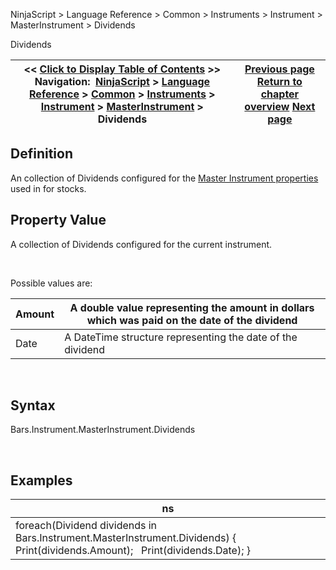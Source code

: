 ﻿


NinjaScript \> Language Reference \> Common \> Instruments \> Instrument \> MasterInstrument \> Dividends






















Dividends







| \<\< [Click to Display Table of Contents](dividends.md) \>\> **Navigation:**     [NinjaScript](ninjascript-1.md) \> [Language Reference](language_reference_wip-1.md) \> [Common](common-1.md) \> [Instruments](instruments_ninjascript-1.md) \> [Instrument](instrument-1.md) \> [MasterInstrument](masterinstrument-1.md) \> Dividends | [Previous page](masterinstrument_description-1.md) [Return to chapter overview](masterinstrument-1.md) [Next page](exchanges-1.md) |
| --- | --- |











## Definition


An collection of Dividends configured for the [Master Instrument properties](editing_instruments-1.md) used in for stocks.


## 


## Property Value


A collection of Dividends configured for the current instrument.


 


Possible values are:




| Amount | A double value representing the amount in dollars which was paid on the date of the dividend |
| --- | --- |
| Date | A DateTime structure representing the date of the dividend |



 


## Syntax


Bars.Instrument.MasterInstrument.Dividends


 


## Examples




| ns |
| --- |
| foreach(Dividend dividends in Bars.Instrument.MasterInstrument.Dividends) {    Print(dividends.Amount);    Print(dividends.Date); } |










